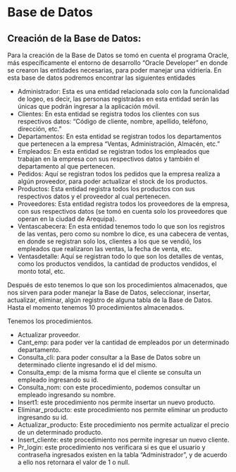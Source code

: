  # Base de Datos
 
## Creación de la Base de Datos: 

Para la creación de la Base de Datos se tomó en cuenta el programa Oracle, más específicamente el entorno de desarrollo “Oracle Developer” en donde se crearon las entidades necesarias, para poder manejar una vidriería. En esta base de datos podremos encontrar las siguientes entidades
* Administrador: Esta es una entidad relacionada solo con la funcionalidad de logeo, es decir, las personas registradas en esta entidad     serán las únicas que podrán ingresar a la aplicación móvil.
* Clientes: En esta entidad se registra todos los clientes con sus respectivos datos: “Código de cliente, nombre, apellido, teléfono,       dirección, etc.”
* Departamentos: En esta entidad se registran todos los departamentos que pertenecen a la empresa “Ventas, Administración, Almacén,         etc.”
* Empleados: En esta entidad se registran todos los empleados que trabajan en la empresa con sus respectivos datos y también el             departamento al que pertenecen.
* Pedidos: Aquí se registran todos los pedidos que la empresa realiza a algún proveedor, para poder actualizar el stock de los               productos.
* Productos: Esta entidad registra todos los productos con sus respectivos datos y el proveedor al cual pertenecen.
* Proveedores: Esta entidad registra todos los proveedores de la empresa, con sus respectivos datos (se tomó en cuenta solo los             proveedores que operan en la ciudad de Arequipa).
* Ventascabecera: En esta entidad tenemos todo lo que son los registros de las ventas, pero como su nombre lo dice, es una cabecera de       ventas, en donde se registran solo los, clientes a los que se vendió, los empleados que realizaron las ventas, la fecha de venta, etc.
* Ventasdetalle: Aquí se registran todo lo que son los detalles de ventas, como los productos vendidos, la cantidad de productos             vendidos, el monto total, etc.

Después de esto tenemos lo que son los procedimientos almacenados, que nos sirven para poder manejar la Base de Datos, seleccionar, insertar, actualizar, eliminar, algún registro de alguna tabla de la Base de Datos. Hasta el momento tenemos 10 procedimientos almacenados. 

Tenemos los procedimientos.

 -	Actualizar proveedor.
 -	Cant_emp: para poder ver la cantidad de empleados por un determinado departamento.
 -	Consulta_cli: para poder consultar a la Base de Datos sobre un determinado cliente ingresando el id del mismo.
 -	Consulta_emp: de la misma forma que el cliente se consulta un empleado ingresando su id.
 -	Consulta_nom: con este procedimiento, podemos consultar un empleado ingresando su nombre.
 -	Insert1: este procedimiento nos permite insertar un nuevo producto.
 -	Eliminar_producto: este procedimiento nos permite eliminar un producto ingresando su id.
 -	Actualizar_producto: Este procedimiento nos permite actualizar el precio de un determinado producto.
 -	Insert_cliente: este procedimiento nos permite ingresar un nuevo cliente.
 -	Pr_login: este procedimiento nos verificara si es que el usuario y contraseña ingresados existen en la tabla “Administrador”, y de       acuerdo a ello nos retornara el valor de 1 o null.

 

